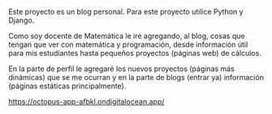 Este proyecto es un blog personal. Para este proyecto utilice Python y Django.

Como soy docente de Matemática le iré agregando, al blog, cosas que tengan que ver con matemática y programación, desde información útil para mis estudiantes hasta pequeños proyectos (páginas web) de cálculos.

En la parte de perfil le agregaré los nuevos proyectos (páginas más dinámicas) que se me ocurran y en la parte de blogs (entrar ya) información (páginas estáticas principalmente).

https://octopus-app-afbkl.ondigitalocean.app/